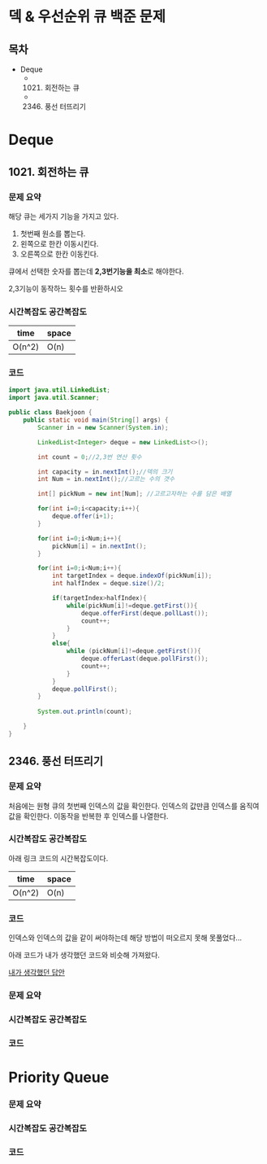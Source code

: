 # 덱 & 우선순위 큐 백준 문제

## 목차
- Deque
  - 1021. 회전하는 큐
  - 2346. 풍선 터뜨리기


# Deque
## 1021. 회전하는 큐

### 문제 요약
해당 큐는 세가지 기능을 가지고 있다.

1. 첫번째 원소를 뽑는다.
2. 왼쪽으로 한칸 이동시킨다.
3. 오른쪽으로 한칸 이동킨다.

큐에서 선택한 숫자를 뽑는데 **2,3번기능을 최소**로 해야한다.

2,3기능이 동작하느 횟수를 반환하시오

### 시간복잡도 공간복잡도
| time | space |
|------|-------|
| O(n^2) | O(n)  |


### 코드
```java
import java.util.LinkedList;
import java.util.Scanner;

public class Baekjoon {
    public static void main(String[] args) {
        Scanner in = new Scanner(System.in);

        LinkedList<Integer> deque = new LinkedList<>();

        int count = 0;//2,3번 연산 횟수

        int capacity = in.nextInt();//덱의 크기
        int Num = in.nextInt();//고르는 수의 갯수

        int[] pickNum = new int[Num]; //고르고자하는 수를 담은 배열

        for(int i=0;i<capacity;i++){
            deque.offer(i+1);
        }

        for(int i=0;i<Num;i++){
            pickNum[i] = in.nextInt();
        }

        for(int i=0;i<Num;i++){
            int targetIndex = deque.indexOf(pickNum[i]);
            int halfIndex = deque.size()/2;

            if(targetIndex>halfIndex){
                while(pickNum[i]!=deque.getFirst()){
                    deque.offerFirst(deque.pollLast());
                    count++;
                }
            }
            else{
                while (pickNum[i]!=deque.getFirst()){
                    deque.offerLast(deque.pollFirst());
                    count++;
                }
            }
            deque.pollFirst();
        }
        
        System.out.println(count);

    }
}
```


## 2346. 풍선 터뜨리기
### 문제 요약
처음에는 원형 큐의 첫번째 인덱스의 값을 확인한다.
인덱스의 값만큼 인덱스를 움직여 값을 확인한다.
이동작을 반복한 후
인덱스를 나열한다.
### 시간복잡도 공간복잡도
아래 링크 코드의 시간복잡도이다.

| time | space |
|------|-------|
| O(n^2) | O(n)  |

### 코드
인덱스와 인덱스의 값을 같이 써야하는데 해당 방법이 떠오르지 못해 못풀었다...

아래 코드가 내가 생각했던 코드와 비슷해 가져왔다.

[내가 생각했던 답안](https://ltk3934.tistory.com/222?category=906235)







### 문제 요약

### 시간복잡도 공간복잡도

### 코드









# Priority Queue


### 문제 요약

### 시간복잡도 공간복잡도

### 코드